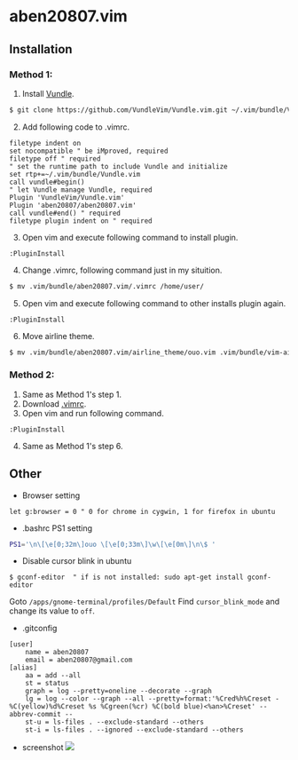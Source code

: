 aben20807.vim
===

## Installation
### Method 1:
1. Install [Vundle](https://github.com/VundleVim/Vundle.vim).

```sh
$ git clone https://github.com/VundleVim/Vundle.vim.git ~/.vim/bundle/Vundle.vim
```

2. Add following code to .vimrc.

```vim
filetype indent on
set nocompatible " be iMproved, required
filetype off " required
" set the runtime path to include Vundle and initialize
set rtp+=~/.vim/bundle/Vundle.vim
call vundle#begin()
" let Vundle manage Vundle, required
Plugin 'VundleVim/Vundle.vim'
Plugin 'aben20807/aben20807.vim'
call vundle#end() " required
filetype plugin indent on " required
```

3. Open vim and execute following command to install plugin.

```
:PluginInstall
```

4. Change .vimrc, following command just in my situition.

```sh
$ mv .vim/bundle/aben20807.vim/.vimrc /home/user/
```

5. Open vim and execute following command to other installs plugin again.

```
:PluginInstall
```

6. Move airline theme.

```sh
$ mv .vim/bundle/aben20807.vim/airline_theme/ouo.vim .vim/bundle/vim-airline-themes/autoload/airline/themes/
```

### Method 2:
1. Same as Method 1's step 1.
2. Download [.vimrc](https://github.com/aben20807/aben20807.vim/blob/master/.vimrc).
3. Open vim and run following command.

```
:PluginInstall
```

4. Same as Method 1's step 6.

## Other
+ Browser setting

```vim
let g:browser = 0 " 0 for chrome in cygwin, 1 for firefox in ubuntu
```

+ .bashrc PS1 setting

```sh
PS1='\n\[\e[0;32m\]ouo \[\e[0;33m\]\w\[\e[0m\]\n\$ '
```

+ Disable cursor blink in ubuntu

```
$ gconf-editor  " if is not installed: sudo apt-get install gconf-editor
```

Goto `/apps/gnome-terminal/profiles/Default`
Find `cursor_blink_mode` and change its value to `off`.

+ .gitconfig

```
[user]
    name = aben20807
    email = aben20807@gmail.com
[alias]
    aa = add --all
    st = status
    graph = log --pretty=oneline --decorate --graph
    lg = log --color --graph --all --pretty=format:'%Cred%h%Creset -%C(yellow)%d%Creset %s %Cgreen(%cr) %C(bold blue)<%an>%Creset' --abbrev-commit --
    st-u = ls-files . --exclude-standard --others
    st-i = ls-files . --ignored --exclude-standard --others
```

+ screenshot
![](https://imgur.com/8aNemHB.png)
